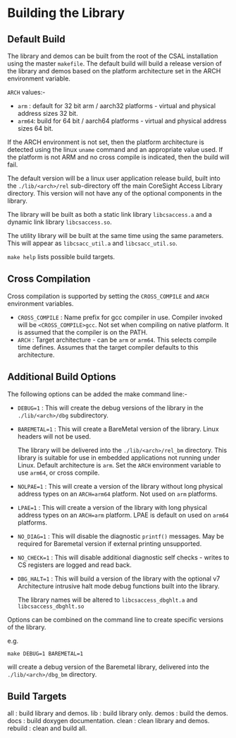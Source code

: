 Building the Library
====================

Default Build
-------------

The library and demos can be built from the root of the CSAL installation using the master
`makefile`. The default build will build a release version of the library and demos based
on the platform architecture set in the ARCH environment variable.

`ARCH` values:-
- `arm`  : default for 32 bit arm / aarch32 platforms - virtual and physical address sizes 32 bit.
- `arm64`: build for 64 bit / aarch64 platforms - virtual and physical address sizes 64 bit.

If the ARCH environment is not set, then the platform architecture is detected using the linux
`uname` command and an appropriate value used. If the platform is not ARM and no cross compile
is indicated, then the build will fail.

The default version will be a linux user application release build, built into the `./lib/<arch>/rel` 
sub-directory off the main CoreSight Access Library directory. This version will not have any 
of the optional components in the library. 

The library will be built as both a static link library `libcsaccess.a` and a 
dynamic link library `libcsaccess.so`.

The utility library will be built at the same time using the same parameters. This will
appear as `libcsacc_util.a` and `libcsacc_util.so`.

`make help` lists possible build targets.

Cross Compilation
-----------------
Cross compilation is supported by setting the `CROSS_COMPILE` and `ARCH` environment variables.

- `CROSS_COMPILE` : Name prefix for gcc compiler in use. Compiler invoked will be `<CROSS_COMPILE>gcc`.
Not set when compiling on native platform. It is assumed that the compiler is on the PATH.
- `ARCH`  : Target architecture - can be `arm` or `arm64`. This selects compile time defines. Assumes that the target compiler defaults to this architecture.

Additional Build Options
------------------------
The following options can be added the make command line:-
- `DEBUG=1`     : This will create the debug versions of the library in the `./lib/<arch>/dbg` subdirectory.
- `BAREMETAL=1` : This will create a BareMetal version of the library. Linux headers will not be used.

  The library will be delivered into the `./lib/<arch>/rel_bm` directory. This library is suitable for use 
  in embedded applications not running under Linux. Default architecture is `arm`. Set the `ARCH` environment
  variable to use `arm64`, or cross compile.


- `NOLPAE=1`    : This will create a version of the library without long physical address types on an `ARCH=arm64` platform. Not used on `arm` platforms.

- `LPAE=1`      :  This will create a version of the library with long physical address types on an `ARCH=arm` platform. LPAE is default on used on `arm64` platforms.

- `NO_DIAG=1`   : This will disable the diagnostic `printf()` messages. May be required for Baremetal version if
                  external printing unsupported.

- `NO_CHECK=1`  : This will disable additional diagnostic self checks - writes to CS registers are logged and read back.

- `DBG_HALT=1`  : This will build a version of the library with the optional v7 Architecture intrusive 
  halt mode debug functions built into the library. 
  
  The library names will be altered to `libcsaccess_dbghlt.a` and `libcsaccess_dbghlt.so`

Options can be combined on the command line to create specific versions of the library.

e.g. 

    make DEBUG=1 BAREMETAL=1

will create a debug version of the Baremetal library, delivered into the `./lib/<arch>/dbg_bm` directory.

Build Targets
-------------

all     : build library and demos.
lib     : build library only.
demos   : build the demos.
docs    : build doxygen documentation.
clean   : clean library and demos.
rebuild : clean and build all.
